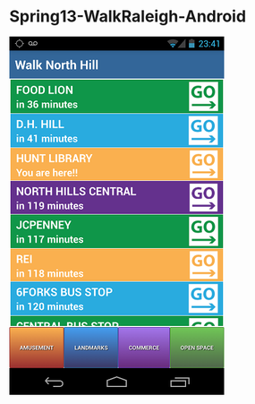 Spring13-WalkRaleigh-Android
============================
![Alt text](/screenshot/home.png "Home Screen")